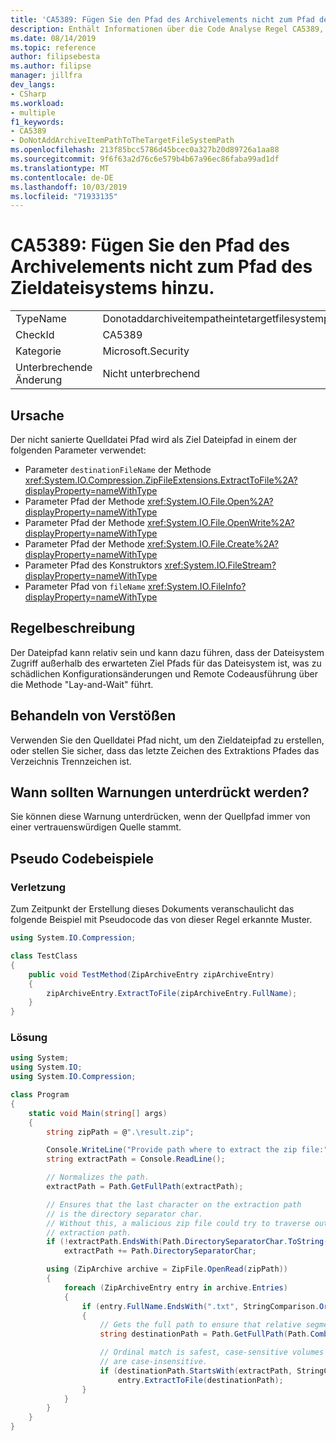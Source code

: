 ```yaml
---
title: 'CA5389: Fügen Sie den Pfad des Archivelements nicht zum Pfad des Zieldateisystems hinzu.'
description: Enthält Informationen über die Code Analyse Regel CA5389, einschließlich der Gründe, der Behebung von Verstößen und der Zeit, zu der Sie unterdrückt werden soll.
ms.date: 08/14/2019
ms.topic: reference
author: filipsebesta
ms.author: filipse
manager: jillfra
dev_langs:
- CSharp
ms.workload:
- multiple
f1_keywords:
- CA5389
- DoNotAddArchiveItemPathToTheTargetFileSystemPath
ms.openlocfilehash: 213f85bcc5786d45bcec0a327b20d89726a1aa88
ms.sourcegitcommit: 9f6f63a2d76c6e579b4b67a96ec86faba99ad1df
ms.translationtype: MT
ms.contentlocale: de-DE
ms.lasthandoff: 10/03/2019
ms.locfileid: "71933135"
---
```

# <a name="ca5389-do-not-add-archive-items-path-to-the-target-file-system-path"></a>CA5389: Fügen Sie den Pfad des Archivelements nicht zum Pfad des Zieldateisystems hinzu.

|||
|-|-|
|TypeName|Donotaddarchiveitempatheintetargetfilesystempath|
|CheckId|CA5389|
|Kategorie|Microsoft.Security|
|Unterbrechende Änderung|Nicht unterbrechend|

## <a name="cause"></a>Ursache

Der nicht sanierte Quelldatei Pfad wird als Ziel Dateipfad in einem der folgenden Parameter verwendet:
- Parameter `destinationFileName` der Methode <xref:System.IO.Compression.ZipFileExtensions.ExtractToFile%2A?displayProperty=nameWithType>
- Parameter Pfad der Methode <xref:System.IO.File.Open%2A?displayProperty=nameWithType>
- Parameter Pfad der Methode <xref:System.IO.File.OpenWrite%2A?displayProperty=nameWithType>
- Parameter Pfad der Methode <xref:System.IO.File.Create%2A?displayProperty=nameWithType>
- Parameter Pfad des Konstruktors <xref:System.IO.FileStream?displayProperty=nameWithType>
- Parameter Pfad von `fileName` <xref:System.IO.FileInfo?displayProperty=nameWithType>

## <a name="rule-description"></a>Regelbeschreibung

Der Dateipfad kann relativ sein und kann dazu führen, dass der Dateisystem Zugriff außerhalb des erwarteten Ziel Pfads für das Dateisystem ist, was zu schädlichen Konfigurationsänderungen und Remote Codeausführung über die Methode "Lay-and-Wait" führt.

## <a name="how-to-fix-violations"></a>Behandeln von Verstößen

Verwenden Sie den Quelldatei Pfad nicht, um den Zieldateipfad zu erstellen, oder stellen Sie sicher, dass das letzte Zeichen des Extraktions Pfades das Verzeichnis Trennzeichen ist.

## <a name="when-to-suppress-warnings"></a>Wann sollten Warnungen unterdrückt werden?

Sie können diese Warnung unterdrücken, wenn der Quellpfad immer von einer vertrauenswürdigen Quelle stammt.

## <a name="pseudo-code-examples"></a>Pseudo Codebeispiele

### <a name="violation"></a>Verletzung

Zum Zeitpunkt der Erstellung dieses Dokuments veranschaulicht das folgende Beispiel mit Pseudocode das von dieser Regel erkannte Muster.

```csharp
using System.IO.Compression;

class TestClass
{
    public void TestMethod(ZipArchiveEntry zipArchiveEntry)
    {
        zipArchiveEntry.ExtractToFile(zipArchiveEntry.FullName);
    }
}
```

### <a name="solution"></a>Lösung

```csharp
using System;
using System.IO;
using System.IO.Compression;

class Program
{
    static void Main(string[] args)
    {
        string zipPath = @".\result.zip";

        Console.WriteLine("Provide path where to extract the zip file:");
        string extractPath = Console.ReadLine();

        // Normalizes the path.
        extractPath = Path.GetFullPath(extractPath);

        // Ensures that the last character on the extraction path
        // is the directory separator char.
        // Without this, a malicious zip file could try to traverse outside of the expected
        // extraction path.
        if (!extractPath.EndsWith(Path.DirectorySeparatorChar.ToString(), StringComparison.Ordinal))
            extractPath += Path.DirectorySeparatorChar;

        using (ZipArchive archive = ZipFile.OpenRead(zipPath))
        {
            foreach (ZipArchiveEntry entry in archive.Entries)
            {
                if (entry.FullName.EndsWith(".txt", StringComparison.OrdinalIgnoreCase))
                {
                    // Gets the full path to ensure that relative segments are removed.
                    string destinationPath = Path.GetFullPath(Path.Combine(extractPath, entry.FullName));

                    // Ordinal match is safest, case-sensitive volumes can be mounted within volumes that
                    // are case-insensitive.
                    if (destinationPath.StartsWith(extractPath, StringComparison.Ordinal))
                        entry.ExtractToFile(destinationPath);
                }
            }
        }
    }
}
```
